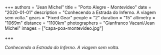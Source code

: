 +++
authors = "Jean Michel"
title = "Porto Alegre - Montevideo"
date = "2020-01-01"
description = "Conhecendo a Estrada do Inferno. A viagem sem volta."
gears = "Fixed Gear"
people = "2"
duration = "15"
altimetry = "1069m"
distance = "1100km"
photographers = "Gianfranco Vacani/Jean Michel"
images = ["capa-poa-montevideo.jpg"]

+++

_Conhecendo a Estrada do Inferno. A viagem sem volta._
<!--more-->

<!-- Em novembro de 2017, depois da Hardbrakers Grandtour (São Paulo até Buzios-RJ), definitivamente precisávamos de um pouco de descanso.
Duas semanas após a tour, decidimos conhecer o extremo sul do Brasil e o litoral paradisíaco Uruguaio.
Ainda no centro de São Paulo, conseguimos uma carona, o motorista ... -->
